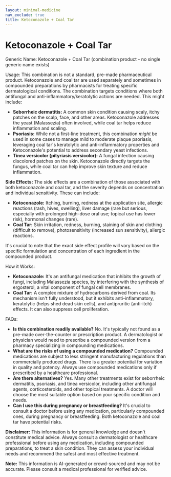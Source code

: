 ```yaml
---
layout: minimal-medicine
nav_exclude: true
title: Ketoconazole + Coal Tar
---
```


# Ketoconazole + Coal Tar

Generic Name: Ketoconazole + Coal Tar (combination product - no single generic name exists)

Usage:  This combination is not a standard, pre-made pharmaceutical product.  Ketoconazole and coal tar are used separately and sometimes in compounded preparations by pharmacists for treating specific dermatological conditions.  The combination targets conditions where both antifungal and anti-inflammatory/keratolytic actions are needed. This might include:

* **Seborrheic dermatitis:**  A common skin condition causing scaly, itchy patches on the scalp, face, and other areas. Ketoconazole addresses the yeast (Malassezia) often involved, while coal tar helps reduce inflammation and scaling.
* **Psoriasis:**  While not a first-line treatment, this combination *might* be used in some cases to manage mild to moderate plaque psoriasis, leveraging coal tar's keratolytic and anti-inflammatory properties and Ketoconazole's potential to address secondary yeast infections.
* **Tinea versicolor (pityriasis versicolor):**  A fungal infection causing discolored patches on the skin.  Ketoconazole directly targets the fungus, while coal tar can help improve skin texture and reduce inflammation.


**Side Effects:**  The side effects are a combination of those associated with both ketoconazole and coal tar, and the severity depends on concentration and individual sensitivity.  These can include:

* **Ketoconazole:**  Itching, burning, redness at the application site, allergic reactions (rash, hives, swelling), liver damage (rare but serious, especially with prolonged high-dose oral use; topical use has lower risk), hormonal changes (rare).
* **Coal Tar:**  Skin irritation, redness, burning, staining of skin and clothing (difficult to remove), photosensitivity (increased sun sensitivity), allergic reactions.

It's crucial to note that the exact side effect profile will vary based on the specific formulation and concentration of each ingredient in the compounded product.


How it Works:

* **Ketoconazole:**  It's an antifungal medication that inhibits the growth of fungi, including Malassezia species, by interfering with the synthesis of ergosterol, a vital component of fungal cell membranes.
* **Coal Tar:**  A complex mixture of hydrocarbons derived from coal. Its mechanism isn't fully understood, but it exhibits anti-inflammatory, keratolytic (helps shed dead skin cells), and antipruritic (anti-itch) effects.  It can also suppress cell proliferation.


FAQs:

* **Is this combination readily available?** No. It's typically not found as a pre-made over-the-counter or prescription product.  A dermatologist or physician would need to prescribe a compounded version from a pharmacy specializing in compounding medications.
* **What are the risks of using a compounded medication?** Compounded medications are subject to less stringent manufacturing regulations than commercially produced drugs. There is a greater potential for variation in quality and potency.  Always use compounded medications only if prescribed by a healthcare professional.
* **Are there alternatives?** Yes.  Many other treatments exist for seborrheic dermatitis, psoriasis, and tinea versicolor, including other antifungal agents, corticosteroids, and other topical treatments.  A doctor will choose the most suitable option based on your specific condition and needs.
* **Can I use this during pregnancy or breastfeeding?**  It's crucial to consult a doctor before using any medication, particularly compounded ones, during pregnancy or breastfeeding. Both ketoconazole and coal tar have potential risks.


**Disclaimer:**  This information is for general knowledge and doesn't constitute medical advice. Always consult a dermatologist or healthcare professional before using any medication, including compounded preparations, to treat a skin condition.  They can assess your individual needs and recommend the safest and most effective treatment.


**Note:** This information is AI-generated or crowd-sourced and may not be accurate. Please consult a medical professional for verified advice.